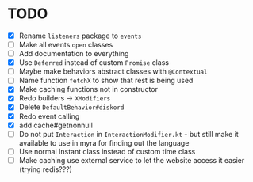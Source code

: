 # TODO
- [x] Rename `listeners` package to `events`
- [ ] Make all events `open` classes
- [ ] Add documentation to everything
- [x] Use `Deferred` instead of custom `Promise` class
- [ ] Maybe make behaviors abstract classes with `@Contextual` 
- [ ] Name function `fetchX` to show that rest is being used
- [x] Make caching functions not in constructor
- [x] Redo builders -> `XModifiers`
- [x] Delete `DefaultBehavior#diskord`
- [x] Redo event calling
- [x] add cache#getnonnull
- [ ] Do not put `Interaction` in `InteractionModifier.kt` - but still make it available to use in myra for finding out the language
- [ ] Use normal Instant class instead of custom time class
- [ ] Make caching use external service to let the website access it easier (trying redis???)